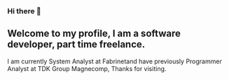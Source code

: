 ### Hi there 👋
## Welcome to my profile, I am a software developer, part time freelance.
I am currently System Analyst  at Fabrinetand have previously Programmer Analyst at TDK Group Magnecomp, Thanks for visiting.
<!--
**jakkapan1789/jakkapan1789** is a ✨ _special_ ✨ repository because its `README.md` (this file) appears on your GitHub profile.

Here are some ideas to get you started:

- 🔭 I’m currently working on ...
- 🌱 I’m currently learning ...
- 👯 I’m looking to collaborate on ...
- 🤔 I’m looking for help with ...
- 💬 Ask me about ...
- 📫 How to reach me: ...
- 😄 Pronouns: ...
- ⚡ Fun fact: ...
-->
